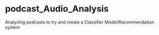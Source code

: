 # podcast_Audio_Analysis
Analyzing podcasts to try and create a Classifier Model/Recommendation system
